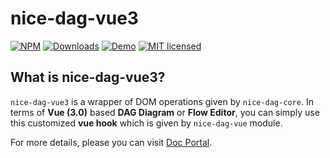 # nice-dag-vue3
[![NPM](https://img.shields.io/npm/v/@ebay/nice-dag-react.svg)](https://www.npmjs.com/package/@ebay/nice-dag-vue3)
[![Downloads](https://img.shields.io/npm/dm/@ebay/nice-dag-react.svg)](https://www.npmjs.com/package/@ebay/nice-dag-vue3)
[![Demo](https://img.shields.io/badge/demo-link-orange.svg)](https://opensource.ebay.com/nice-dag/examples/vue/index.html)
[![MIT licensed](https://img.shields.io/badge/license-MIT-blue.svg)](https://github.com/eBay/nice-dag/blob/main/LICENSE.md)

## What is nice-dag-vue3?

`nice-dag-vue3` is a wrapper of DOM operations given by `nice-dag-core`. In terms of **Vue (3.0)** based **DAG Diagram** or **Flow Editor**, you can simply use this customized **vue hook** which is given by `nice-dag-vue` module. 

For more details, please you can visit [Doc Portal](https://opensource.ebay.com/nice-dag/docs/tutorial-vue3/read-only-dag).
